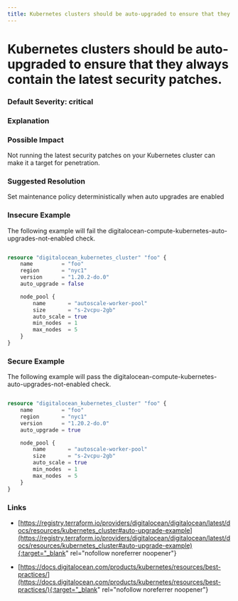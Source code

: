 ```yaml
---
title: Kubernetes clusters should be auto-upgraded to ensure that they always contain the latest security patches.
---
```


# Kubernetes clusters should be auto-upgraded to ensure that they always contain the latest security patches.

### Default Severity: <span class="severity critical">critical</span>

### Explanation



### Possible Impact
Not running the latest security patches on your Kubernetes cluster can make it a target for penetration.

### Suggested Resolution
Set maintenance policy deterministically when auto upgrades are enabled


### Insecure Example

The following example will fail the digitalocean-compute-kubernetes-auto-upgrades-not-enabled check.
```terraform

resource "digitalocean_kubernetes_cluster" "foo" {
	name    	 = "foo"
	region  	 = "nyc1"
	version 	 = "1.20.2-do.0"
	auto_upgrade = false

	node_pool {
		name       = "autoscale-worker-pool"
		size       = "s-2vcpu-2gb"
		auto_scale = true
		min_nodes  = 1
		max_nodes  = 5
	}
}

```



### Secure Example

The following example will pass the digitalocean-compute-kubernetes-auto-upgrades-not-enabled check.
```terraform

resource "digitalocean_kubernetes_cluster" "foo" {
	name    	 = "foo"
	region  	 = "nyc1"
	version 	 = "1.20.2-do.0"
	auto_upgrade = true

	node_pool {
		name       = "autoscale-worker-pool"
		size       = "s-2vcpu-2gb"
		auto_scale = true
		min_nodes  = 1
		max_nodes  = 5
	}
}

```



### Links


- [https://registry.terraform.io/providers/digitalocean/digitalocean/latest/docs/resources/kubernetes_cluster#auto-upgrade-example](https://registry.terraform.io/providers/digitalocean/digitalocean/latest/docs/resources/kubernetes_cluster#auto-upgrade-example){:target="_blank" rel="nofollow noreferrer noopener"}

- [https://docs.digitalocean.com/products/kubernetes/resources/best-practices/](https://docs.digitalocean.com/products/kubernetes/resources/best-practices/){:target="_blank" rel="nofollow noreferrer noopener"}



